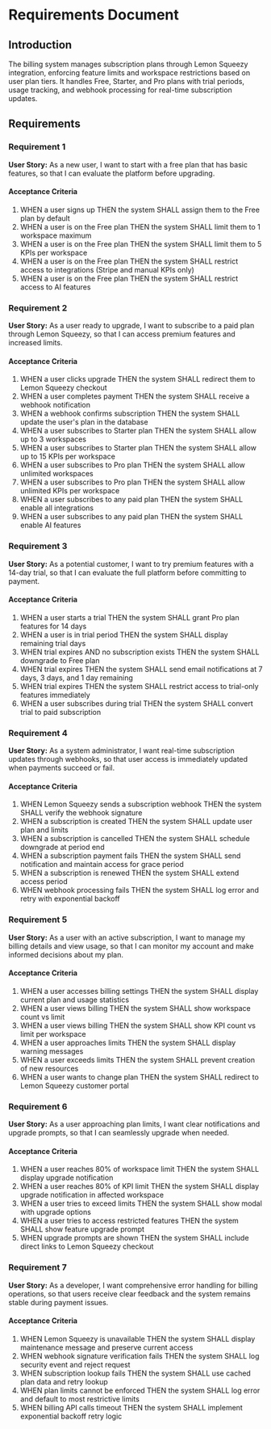 # Requirements Document

## Introduction

The billing system manages subscription plans through Lemon Squeezy integration, enforcing feature limits and workspace restrictions based on user plan tiers. It handles Free, Starter, and Pro plans with trial periods, usage tracking, and webhook processing for real-time subscription updates.

## Requirements

### Requirement 1

**User Story:** As a new user, I want to start with a free plan that has basic features, so that I can evaluate the platform before upgrading.

#### Acceptance Criteria

1. WHEN a user signs up THEN the system SHALL assign them to the Free plan by default
2. WHEN a user is on the Free plan THEN the system SHALL limit them to 1 workspace maximum
3. WHEN a user is on the Free plan THEN the system SHALL limit them to 5 KPIs per workspace
4. WHEN a user is on the Free plan THEN the system SHALL restrict access to integrations (Stripe and manual KPIs only)
5. WHEN a user is on the Free plan THEN the system SHALL restrict access to AI features

### Requirement 2

**User Story:** As a user ready to upgrade, I want to subscribe to a paid plan through Lemon Squeezy, so that I can access premium features and increased limits.

#### Acceptance Criteria

1. WHEN a user clicks upgrade THEN the system SHALL redirect them to Lemon Squeezy checkout
2. WHEN a user completes payment THEN the system SHALL receive a webhook notification
3. WHEN a webhook confirms subscription THEN the system SHALL update the user's plan in the database
4. WHEN a user subscribes to Starter plan THEN the system SHALL allow up to 3 workspaces
5. WHEN a user subscribes to Starter plan THEN the system SHALL allow up to 15 KPIs per workspace
6. WHEN a user subscribes to Pro plan THEN the system SHALL allow unlimited workspaces
7. WHEN a user subscribes to Pro plan THEN the system SHALL allow unlimited KPIs per workspace
8. WHEN a user subscribes to any paid plan THEN the system SHALL enable all integrations
9. WHEN a user subscribes to any paid plan THEN the system SHALL enable AI features

### Requirement 3

**User Story:** As a potential customer, I want to try premium features with a 14-day trial, so that I can evaluate the full platform before committing to payment.

#### Acceptance Criteria

1. WHEN a user starts a trial THEN the system SHALL grant Pro plan features for 14 days
2. WHEN a user is in trial period THEN the system SHALL display remaining trial days
3. WHEN trial expires AND no subscription exists THEN the system SHALL downgrade to Free plan
4. WHEN trial expires THEN the system SHALL send email notifications at 7 days, 3 days, and 1 day remaining
5. WHEN trial expires THEN the system SHALL restrict access to trial-only features immediately
6. WHEN a user subscribes during trial THEN the system SHALL convert trial to paid subscription

### Requirement 4

**User Story:** As a system administrator, I want real-time subscription updates through webhooks, so that user access is immediately updated when payments succeed or fail.

#### Acceptance Criteria

1. WHEN Lemon Squeezy sends a subscription webhook THEN the system SHALL verify the webhook signature
2. WHEN a subscription is created THEN the system SHALL update user plan and limits
3. WHEN a subscription is cancelled THEN the system SHALL schedule downgrade at period end
4. WHEN a subscription payment fails THEN the system SHALL send notification and maintain access for grace period
5. WHEN a subscription is renewed THEN the system SHALL extend access period
6. WHEN webhook processing fails THEN the system SHALL log error and retry with exponential backoff

### Requirement 5

**User Story:** As a user with an active subscription, I want to manage my billing details and view usage, so that I can monitor my account and make informed decisions about my plan.

#### Acceptance Criteria

1. WHEN a user accesses billing settings THEN the system SHALL display current plan and usage statistics
2. WHEN a user views billing THEN the system SHALL show workspace count vs limit
3. WHEN a user views billing THEN the system SHALL show KPI count vs limit per workspace
4. WHEN a user approaches limits THEN the system SHALL display warning messages
5. WHEN a user exceeds limits THEN the system SHALL prevent creation of new resources
6. WHEN a user wants to change plan THEN the system SHALL redirect to Lemon Squeezy customer portal

### Requirement 6

**User Story:** As a user approaching plan limits, I want clear notifications and upgrade prompts, so that I can seamlessly upgrade when needed.

#### Acceptance Criteria

1. WHEN a user reaches 80% of workspace limit THEN the system SHALL display upgrade notification
2. WHEN a user reaches 80% of KPI limit THEN the system SHALL display upgrade notification in affected workspace
3. WHEN a user tries to exceed limits THEN the system SHALL show modal with upgrade options
4. WHEN a user tries to access restricted features THEN the system SHALL show feature upgrade prompt
5. WHEN upgrade prompts are shown THEN the system SHALL include direct links to Lemon Squeezy checkout

### Requirement 7

**User Story:** As a developer, I want comprehensive error handling for billing operations, so that users receive clear feedback and the system remains stable during payment issues.

#### Acceptance Criteria

1. WHEN Lemon Squeezy is unavailable THEN the system SHALL display maintenance message and preserve current access
2. WHEN webhook signature verification fails THEN the system SHALL log security event and reject request
3. WHEN subscription lookup fails THEN the system SHALL use cached plan data and retry lookup
4. WHEN plan limits cannot be enforced THEN the system SHALL log error and default to most restrictive limits
5. WHEN billing API calls timeout THEN the system SHALL implement exponential backoff retry logic